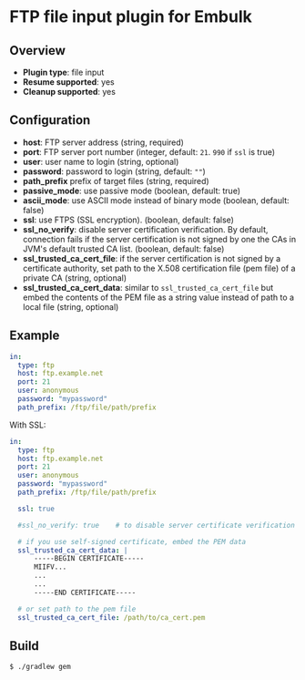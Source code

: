 # FTP file input plugin for Embulk

## Overview

* **Plugin type**: file input
* **Resume supported**: yes
* **Cleanup supported**: yes

## Configuration

- **host**: FTP server address (string, required)
- **port**: FTP server port number (integer, default: `21`. `990` if `ssl` is true)
- **user**: user name to login (string, optional)
- **password**: password to login (string, default: `""`)
- **path_prefix** prefix of target files (string, required)
- **passive_mode**: use passive mode (boolean, default: true)
- **ascii_mode**: use ASCII mode instead of binary mode (boolean, default: false)
- **ssl**: use FTPS (SSL encryption). (boolean, default: false)
- **ssl_no_verify**: disable server certification verification. By default, connection fails if the server certification is not signed by one the CAs in JVM's default trusted CA list. (boolean, default: false)
- **ssl_trusted_ca_cert_file**: if the server certification is not signed by a certificate authority, set path to the X.508 certification file (pem file) of a private CA (string, optional)
- **ssl_trusted_ca_cert_data**: similar to `ssl_trusted_ca_cert_file` but embed the contents of the PEM file as a string value instead of path to a local file (string, optional)

## Example

```yaml
in:
  type: ftp
  host: ftp.example.net
  port: 21
  user: anonymous
  password: "mypassword"
  path_prefix: /ftp/file/path/prefix
```

With SSL:

```yaml
in:
  type: ftp
  host: ftp.example.net
  port: 21
  user: anonymous
  password: "mypassword"
  path_prefix: /ftp/file/path/prefix

  ssl: true

  #ssl_no_verify: true    # to disable server certificate verification

  # if you use self-signed certificate, embed the PEM data
  ssl_trusted_ca_cert_data: |
      -----BEGIN CERTIFICATE-----
      MIIFV...
      ...
      ...
      -----END CERTIFICATE-----

  # or set path to the pem file
  ssl_trusted_ca_cert_file: /path/to/ca_cert.pem
```

## Build

```
$ ./gradlew gem
```

